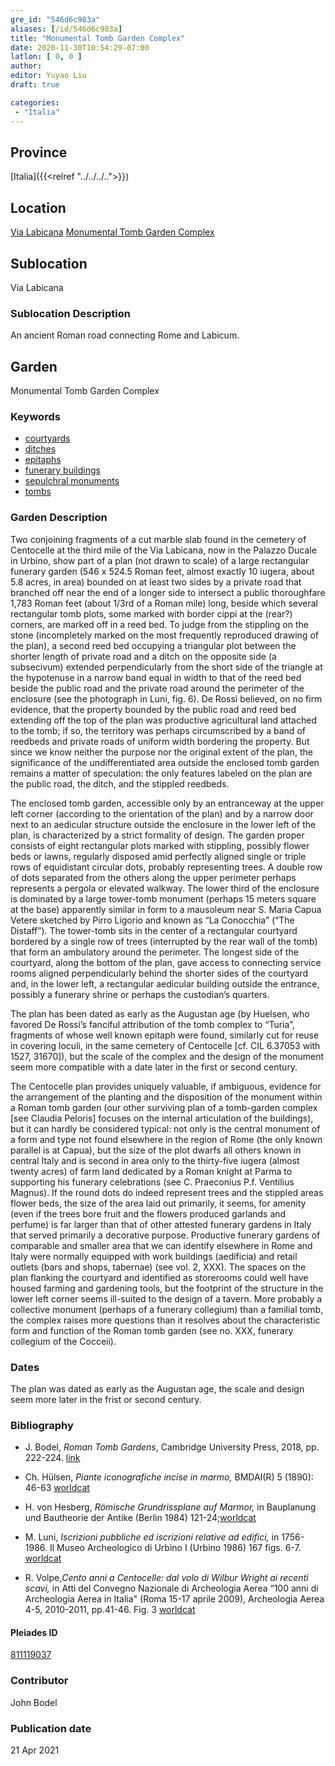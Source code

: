 ```yaml
---
gre_id: "546d6c983a"
aliases: [/id/546d6c983a]
title: "Monumental Tomb Garden Complex"
date: 2020-11-30T10:54:29-07:00
latlon: [ 0, 0 ]
author:
editor: Yuyao Liu
draft: true

categories:
 - "Italia"
---
```


## Province
[Italia]({{<relref "../../../..">}})

## Location
[Via Labicana](https://pleiades.stoa.org/places/74935822)
[Monumental Tomb Garden Complex](https://pleiades.stoa.org/places/423338213)

<!--### Location Description-->

<!-- LEAVE THIS BLANK FOR NOW -->

## Sublocation
Via Labicana

### Sublocation Description
An ancient Roman road connecting Rome and Labicum.


## Garden
Monumental Tomb Garden Complex

### Keywords
- [courtyards](http://vocab.getty.edu/page/aat/300004095)
- [ditches](http://vocab.getty.edu/page/aat/300006178)
- [epitaphs](http://vocab.getty.edu/page/aat/300028729)
- [funerary buildings](http://vocab.getty.edu/page/aat/300005866)
- [sepulchral monuments](http://vocab.getty.edu/page/aat/300005909)
- [tombs](http://vocab.getty.edu/page/aat/300005926)


### Garden Description
Two conjoining fragments of a cut marble slab found in the cemetery of Centocelle at the third mile of the Via Labicana, now in the Palazzo Ducale in Urbino, show part of a plan (not drawn to scale) of a large rectangular funerary garden (546 x 524.5  Roman feet, almost exactly 10 iugera, about 5.8 acres, in area) bounded on at least two sides by a private road that branched off near the end of a longer side to intersect a public thoroughfare 1,783 Roman feet (about 1/3rd of a Roman mile) long, beside which several rectangular tomb plots, some marked with border cippi at the (rear?) corners, are marked off in a reed bed. To judge from the stippling on the stone (incompletely marked on the most frequently reproduced drawing of the plan), a second reed bed occupying a triangular plot  between the shorter length of private road and a ditch on the opposite side (a subsecivum) extended perpendicularly from the short side of the triangle at the hypotenuse in a narrow band equal in width to that of the reed bed beside the public road and the private road around the perimeter of the enclosure (see the photograph in Luni, fig. 6). De Rossi believed, on no firm evidence, that the property bounded by the public road and reed bed extending off the top of the plan was productive agricultural land attached to the tomb; if so, the territory was perhaps circumscribed by a band of reedbeds and private roads of uniform width bordering the property. But since we know neither the purpose nor the original extent of the plan, the significance of the undifferentiated area outside the enclosed tomb garden remains a matter of speculation: the only features labeled on the plan are the public road, the ditch, and the stippled reedbeds.

The enclosed tomb garden, accessible only by an entranceway at the upper left corner (according to the orientation of the plan) and by a narrow door next to an aedicular structure  outside the enclosure in the lower left of the plan, is characterized by a strict formality of design. The garden proper consists of eight rectangular plots marked with stippling, possibly flower beds or lawns, regularly disposed amid perfectly aligned single or triple rows of equidistant circular dots, probably representing trees. A double row of dots separated from the others along the upper perimeter perhaps represents a pergola or elevated walkway. The lower third of the enclosure is dominated by a large tower-tomb monument (perhaps 15 meters square at the base) apparently similar in form to a mausoleum near S. Maria Capua Vetere sketched by Pirro Ligorio and known as “La Conocchia” (“The Distaff”). The tower-tomb sits in the center of a rectangular courtyard bordered by a single row of trees (interrupted by the rear wall of the tomb) that form an ambulatory around the perimeter. The longest side of the courtyard, along the bottom of the plan, gave access to connecting service rooms aligned perpendicularly behind the shorter sides of the courtyard  and, in the lower left, a rectangular aedicular building outside the entrance, possibly a funerary shrine or perhaps the custodian’s quarters.

The plan has been dated as early as the Augustan age (by Huelsen, who favored De Rossi’s fanciful attribution of the tomb complex to “Turia”, fragments of whose well known epitaph were found, similarly cut for reuse in  covering loculi, in the same cemetery of Centocelle [cf. CIL 6.37053 with 1527, 31670]), but the scale of the complex and the design of the monument seem more compatible with a date later in the first or second century.

The Centocelle plan provides uniquely valuable, if ambiguous, evidence for the arrangement of the planting and the disposition of the monument within a Roman tomb garden (our other surviving plan of a tomb-garden complex [see Claudia Peloris] focuses on the internal articulation of the buildings), but it can hardly be considered typical: not only is the central monument of a form and type not found elsewhere in the region of Rome (the only known parallel is at Capua),  but the size of the plot dwarfs all others known in central Italy and is second in area only to the thirty-five iugera (almost twenty acres) of farm land dedicated by a  Roman knight at Parma to supporting his funerary celebrations (see C. Praeconius P.f. Ventilius Magnus). If the round dots do indeed represent trees and the stippled areas flower beds, the size of the area laid out primarily, it seems, for amenity (even if the trees bore fruit and the flowers produced garlands and perfume) is far larger than that of other attested funerary gardens in Italy that served primarily a decorative purpose. Productive funerary gardens of comparable and smaller area that we can identify elsewhere in Rome and Italy were normally equipped with work buildings (aedificia) and retail outlets (bars and shops, tabernae) (see vol. 2, XXX). The spaces on the plan flanking the courtyard and identified as storerooms could well have housed farming and gardening tools, but the footprint of the structure in the lower left corner seems ill-suited to the design of a tavern. More probably a collective monument (perhaps of a funerary collegium) than a familial tomb, the complex raises more questions than it resolves about the characteristic form and function of the Roman tomb garden (see no. XXX, funerary collegium of the Cocceii).





### Dates
The plan was dated as early as the Augustan age, the scale and design seem more later in the frist or second century.

### Bibliography
- J. Bodel, *Roman Tomb Gardens*, Cambridge University Press, 2018, pp. 222-224.  [link](https://www.cambridge.org/core/books/gardens-of-the-roman-empire/roman-tomb-gardens/6BDAE36C21FFFADD3EB4E9CBD4BB8986)

- Ch. Hülsen, *Piante iconografiche incise in marmo,* BMDAI(R) 5 (1890): 46-63 [worldcat](http://www.worldcat.org/oclc/901880248)

- H. von Hesberg, *Römische Grundrissplane auf Marmor,* in Bauplanung und Bautheorie der Antike (Berlin 1984) 121-24;[worldcat](http://www.worldcat.org/oclc/801974522)

- M. Luni, *Iscrizioni pubbliche ed iscrizioni relative ad edifici,* in 1756-1986. Il Museo Archeologico di Urbino I (Urbino 1986) 167 figs. 6-7. [worldcat](http://www.worldcat.org/oclc/878639163)

- R. Volpe,*Cento anni a Centocelle: dal volo di Wilbur Wright ai recenti scavi,*  in Atti del Convegno Nazionale di Archeologia Aerea “100 anni di Archeologia Aerea in Italia" (Roma 15-17 aprile 2009), Archeologia Aerea 4-5, 2010-2011, pp.41-46.  Fig. 3
[worldcat](http://www.worldcat.org/oclc/819281762)










<!--#### Periodo ID-->

<!-- [PERIODO_ID](https://pleiades.stoa.org/places/PLEIADES_ID) -->

#### Pleiades ID

[811119037](https://pleiades.stoa.org/places/423338213)



### Contributor
John Bodel


### Publication date


21 Apr 2021
<!--### Related articles-->

<!-- Links to other related articles. Leave blank for now -->